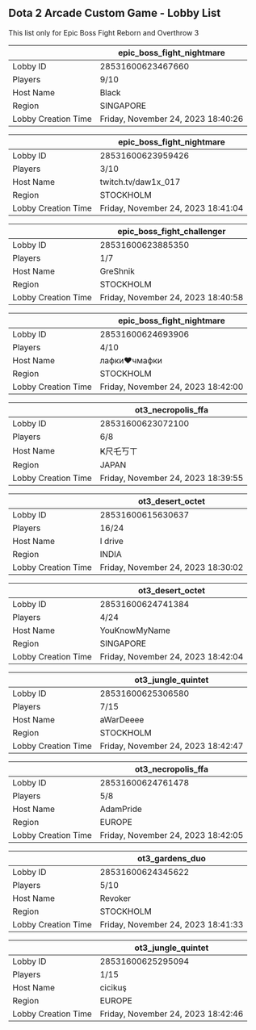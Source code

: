 ## Dota 2 Arcade Custom Game - Lobby List

This list only for Epic Boss Fight Reborn and Overthrow 3

|  | epic_boss_fight_nightmare |
| ------ | ------ |
| Lobby ID | 28531600623467660 |
| Players | 9/10 |
| Host Name | Black |
| Region | SINGAPORE |
| Lobby Creation Time | Friday, November 24, 2023 18:40:26 |


|  | epic_boss_fight_nightmare |
| ------ | ------ |
| Lobby ID | 28531600623959426 |
| Players | 3/10 |
| Host Name | twitch.tv/daw1x_017 |
| Region | STOCKHOLM |
| Lobby Creation Time | Friday, November 24, 2023 18:41:04 |


|  | epic_boss_fight_challenger |
| ------ | ------ |
| Lobby ID | 28531600623885350 |
| Players | 1/7 |
| Host Name | GreShnik |
| Region | STOCKHOLM |
| Lobby Creation Time | Friday, November 24, 2023 18:40:58 |


|  | epic_boss_fight_nightmare |
| ------ | ------ |
| Lobby ID | 28531600624693906 |
| Players | 4/10 |
| Host Name | лафки❤чмафки |
| Region | STOCKHOLM |
| Lobby Creation Time | Friday, November 24, 2023 18:42:00 |


|  | ot3_necropolis_ffa |
| ------ | ------ |
| Lobby ID | 28531600623072100 |
| Players | 6/8 |
| Host Name | Ҝ尺乇丂ㄒ |
| Region | JAPAN |
| Lobby Creation Time | Friday, November 24, 2023 18:39:55 |


|  | ot3_desert_octet |
| ------ | ------ |
| Lobby ID | 28531600615630637 |
| Players | 16/24 |
| Host Name | I drive |
| Region | INDIA |
| Lobby Creation Time | Friday, November 24, 2023 18:30:02 |


|  | ot3_desert_octet |
| ------ | ------ |
| Lobby ID | 28531600624741384 |
| Players | 4/24 |
| Host Name | YouKnowMyName |
| Region | SINGAPORE |
| Lobby Creation Time | Friday, November 24, 2023 18:42:04 |


|  | ot3_jungle_quintet |
| ------ | ------ |
| Lobby ID | 28531600625306580 |
| Players | 7/15 |
| Host Name | aWarDeeee |
| Region | STOCKHOLM |
| Lobby Creation Time | Friday, November 24, 2023 18:42:47 |


|  | ot3_necropolis_ffa |
| ------ | ------ |
| Lobby ID | 28531600624761478 |
| Players | 5/8 |
| Host Name | AdamPride |
| Region | EUROPE |
| Lobby Creation Time | Friday, November 24, 2023 18:42:05 |


|  | ot3_gardens_duo |
| ------ | ------ |
| Lobby ID | 28531600624345622 |
| Players | 5/10 |
| Host Name | Revoker |
| Region | STOCKHOLM |
| Lobby Creation Time | Friday, November 24, 2023 18:41:33 |


|  | ot3_jungle_quintet |
| ------ | ------ |
| Lobby ID | 28531600625295094 |
| Players | 1/15 |
| Host Name | cicikuş |
| Region | EUROPE |
| Lobby Creation Time | Friday, November 24, 2023 18:42:46 |


